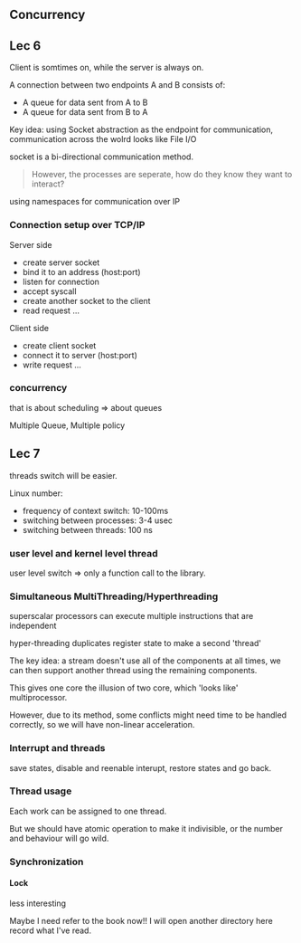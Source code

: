 ## Concurrency
## Lec 6
Client is somtimes on, while the server is always on.

A connection between two endpoints A and B consists of:
- A queue for data sent from A to B
- A queue for data sent from B to A

Key idea: using Socket abstraction as the endpoint for communication, communication across the wolrd looks like File I/O

socket is a bi-directional communication method.

> However, the processes are seperate, how do they know they want to interact?

using namespaces for communication over IP

### Connection setup over TCP/IP
Server side
- create server socket
- bind it to an address (host:port)
- listen for connection
- accept syscall
- create another socket to the client
- read request
...

Client side
- create client socket
- connect it to server (host:port)
- write request 
...
### concurrency
that is about scheduling => about queues

Multiple Queue, Multiple policy
## Lec 7
threads switch will be easier.

Linux number:
- frequency of context switch: 10-100ms
- switching between processes: 3-4 usec
- switching between threads: 100 ns

### user level and kernel level thread
user level switch => only a function call to the library.

### Simultaneous MultiThreading/Hyperthreading
superscalar processors can execute multiple instructions that are independent

hyper-threading duplicates register state to make a second 'thread'

The key idea: a stream doesn't use all of the components at all times, we can then support another thread using the remaining components.

This gives one core the illusion of two core, which 'looks like' multiprocessor. 

However, due to its method, some conflicts might need time to be handled correctly, so we will have non-linear acceleration.
### Interrupt and threads
save states, disable and reenable interupt, restore states and go back.

### Thread usage
Each work can be assigned to one thread.

But we should have atomic operation to make it indivisible, or the number and behaviour will go wild.

### Synchronization
#### Lock
less interesting

Maybe I need refer to the book now!! I will open another directory here record what I've read.